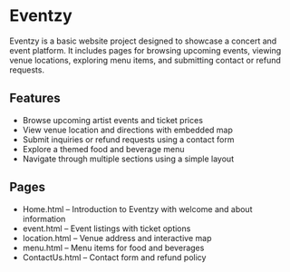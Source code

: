 # Eventzy

Eventzy is a basic website project designed to showcase a concert and event platform. It includes pages for browsing upcoming events, viewing venue locations, exploring menu items, and submitting contact or refund requests.

## Features

- Browse upcoming artist events and ticket prices
- View venue location and directions with embedded map
- Submit inquiries or refund requests using a contact form
- Explore a themed food and beverage menu
- Navigate through multiple sections using a simple layout

## Pages

- Home.html – Introduction to Eventzy with welcome and about information
- event.html – Event listings with ticket options
- location.html – Venue address and interactive map
- menu.html – Menu items for food and beverages
- ContactUs.html – Contact form and refund policy


